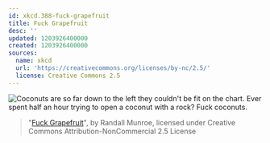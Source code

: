 ```yaml
---
id: xkcd.388-fuck-grapefruit
title: Fuck Grapefruit
desc: ''
updated: 1203926400000
created: 1203926400000
sources:
  name: xkcd
  url: 'https://creativecommons.org/licenses/by-nc/2.5/'
  license: Creative Commons 2.5
---
```

![Coconuts are so far down to the left they couldn't be fit on the chart.  Ever spent half an hour trying to open a coconut with a rock?  Fuck coconuts.](https://imgs.xkcd.com/comics/fuck_grapefruit.png)
> "[Fuck Grapefruit](https://xkcd.com/388/)", by Randall Munroe, licensed under Creative Commons Attribution-NonCommercial 2.5 License
